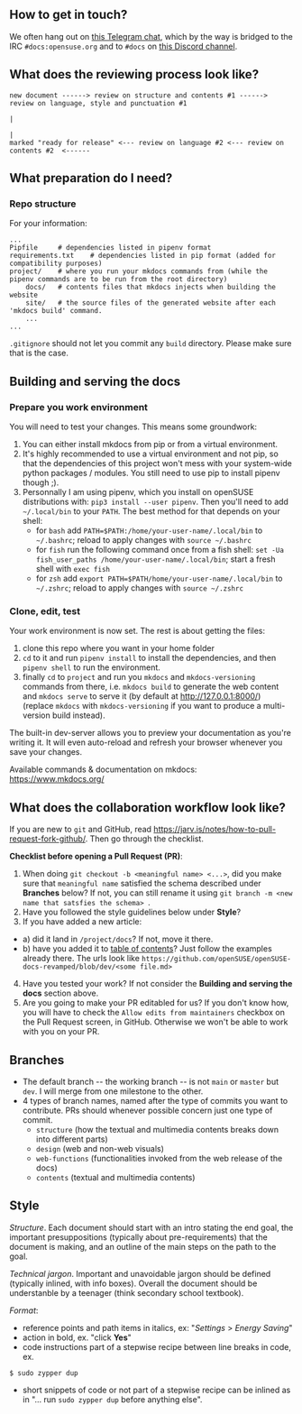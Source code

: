 ## How to get in touch?
We often hang out on [this Telegram chat](https://t.me/opensuse_docs), which by the way is bridged to the IRC `#docs:opensuse.org` and to `#docs` on [this Discord channel](https://discord.gg/opensuse).

## What does the reviewing process look like?
```
new document ------> review on structure and contents #1 ------> review on language, style and punctuation #1
                                                                                        |
                                                                                        |
marked "ready for release" <--- review on language #2 <--- review on contents #2  <------
```

## What preparation do I need?
### Repo structure
For your information:
```
...
Pipfile     # dependencies listed in pipenv format
requirements.txt    # dependencies listed in pip format (added for compatibility purposes)
project/    # where you run your mkdocs commands from (while the pipenv commands are to be run from the root directory)
    docs/   # contents files that mkdocs injects when building the website
    site/   # the source files of the generated website after each 'mkdocs build' command.
    ...
...
```
`.gitignore` should not let you commit any `build` directory. Please make sure that is the case.

## Building and serving the docs
### Prepare you work environment
You will need to test your changes. This means some groundwork:
1. You can either install mkdocs from pip or from a virtual environment.
2. It's highly recommended to use a virtual environment and not pip, so that the dependencies of this project won't mess with your system-wide python packages / modules. You still need to use pip to install pipenv though ;).
3. Personnally I am using pipenv, which you install on openSUSE distributions with: `pip3 install --user pipenv`. Then you'll need to add `~/.local/bin` to your `PATH`. The best method for that depends on your shell:
    * for `bash` add `PATH=$PATH:/home/your-user-name/.local/bin` to `~/.bashrc`; reload to apply changes with `source ~/.bashrc`
    * for `fish` run the following command once from a fish shell: `set -Ua fish_user_paths /home/your-user-name/.local/bin`; start a fresh shell with `exec fish`
    * for `zsh` add `export PATH=$PATH/home/your-user-name/.local/bin` to `~/.zshrc`; reload to apply changes with `source ~/.zshrc`

### Clone, edit, test
Your work environment is now set. The rest is about getting the files:
1. clone this repo where you want in your home folder
2. `cd` to it and run `pipenv install` to install the dependencies, and then `pipenv shell` to run the environment. 
3. finally `cd` to `project` and run you `mkdocs` and `mkdocs-versioning` commands from there, i.e. `mkdocs build` to generate the web content and `mkdocs serve` to serve it (by default at http://127.0.0.1:8000/) (replace `mkdocs` with `mkdocs-versioning` if you want to produce a multi-version build instead). 

The built-in dev-server allows you to preview your documentation as you're writing it. It will even auto-reload and refresh your browser whenever you save your changes.

Available commands & documentation on mkdocs: https://www.mkdocs.org/

## What does the collaboration workflow look like?
If you are new to `git` and GitHub, read https://jarv.is/notes/how-to-pull-request-fork-github/. Then go through the checklist.

__Checklist before opening a Pull Request (PR)__:
1. When doing `git checkout -b <meaningful name> <...>`, did you make sure that `meaningful name` satisfied the schema described under __Branches__ below? If not, you can still rename it using `git branch -m <new name that satsfies the schema> `.
2. Have you followed the style guidelines below under __Style__?
3. If you have added a new article:
  * a) did it land in `/project/docs`? If not, move it there.
  * b) have you added it to [table of contents](https://github.com/openSUSE/openSUSE-docs-revamped/blob/dev/ToC.md)? Just follow the examples already there. The urls look like `https://github.com/openSUSE/openSUSE-docs-revamped/blob/dev/<some file.md>`
4. Have you tested your work? If not consider the __Building and serving the docs__ section above.
5. Are you going to make your PR editabled for us? If you don't know how, you will have to check the `Allow edits from maintainers` checkbox on the Pull Request screen, in GitHub. Otherwise we won't be able to work with you on your PR.

## Branches
* The default branch -- the working branch -- is not `main` or `master` but `dev`. I will merge from one milestone to the other.
* 4 types of branch names, named after the type of commits you want to contribute. PRs should whenever possible concern just one type of commit.
  * `structure` (how the textual and multimedia contents breaks down into different parts)
  * `design` (web and non-web visuals)
  * `web-functions` (functionalities invoked from the web release of the docs)
  * `contents` (textual and multimedia contents)

## Style
_Structure_. Each document should start with an intro stating the end goal, the important presuppositions (typically about pre-requirements) that the document is making, and an outline of the main steps on the path to the goal.

_Technical jargon_. Important and unavoidable jargon should be defined (typically inlined, with info boxes). Overall the document should be understanble by a teenager (think secondary school textbook).

_Format_:
* reference points and path items in italics, ex: "_Settings_ > _Energy Saving_"
* action in bold, ex. "click __Yes__"
* code instructions part of a stepwise recipe between line breaks in code, ex. 
```
$ sudo zypper dup
```
* short snippets of code or not part of a stepwise recipe can be inlined as in "... run `sudo zypper dup` before anything else".
